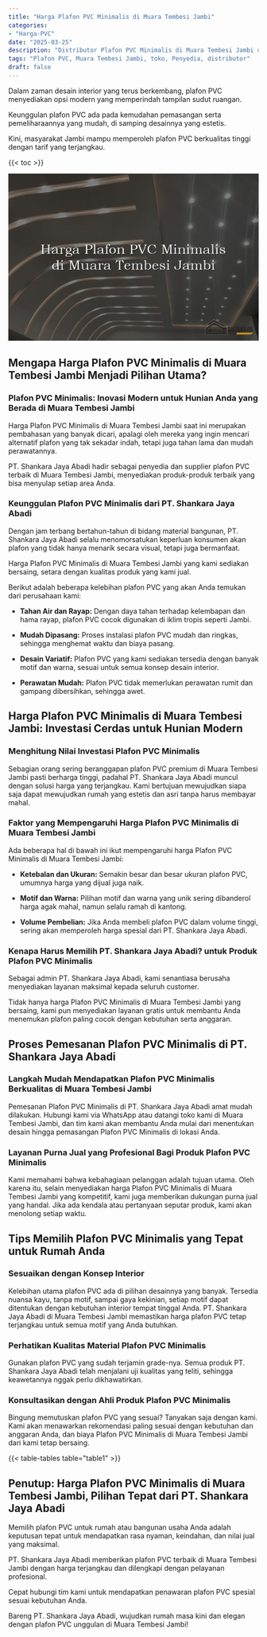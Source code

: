 ```yaml
---
title: "Harga Plafon PVC Minimalis di Muara Tembesi Jambi"
categories: 
- "Harga-PVC"
date: "2025-03-25"
description: "Distributor Plafon PVC Minimalis di Muara Tembesi Jambi untuk tempat tinggal, kantor, dan gerai. Produk berkualitas, variasi motif, pilihan warna menarik, beserta jasa penempatan ditangani oleh teknisi profesional serta kepastian resmi!|Layanan distribusi Plafon PVC Minimalis di Muara Tembesi Jambi bagi keperluan rumah, perkantoran, atau ritel, dengan produk terbaik dan instalasi oleh tenaga ahli profesional serta jaminan resmi.|Alternatif Plafon PVC Minimalis di Muara Tembesi Jambi yang andal untuk hunian, perkantoran, serta toko, dengan material berkualitas dan pemasangan ditangani oleh tim berpengalaman dan jaminan resmi.|Distribusi Plafon PVC Minimalis di Muara Tembesi Jambi untuk tempat tinggal, office, serta toko, dengan material berkualitas dan instalasi oleh tenaga ahli berpengalaman, disertai beserta kepastian resmi.}"
tags: "Plafon PVC, Muara Tembesi Jambi, toko, Penyedia, distributor"
draft: false
---
```


Dalam zaman desain interior yang terus berkembang, plafon PVC menyediakan opsi modern yang memperindah tampilan sudut ruangan.

Keunggulan plafon PVC ada pada kemudahan pemasangan serta pemeliharaannya yang mudah, di samping desainnya yang estetis.

Kini, masyarakat Jambi mampu memperoleh plafon PVC berkualitas tinggi dengan tarif yang terjangkau.

{{< toc >}}

![Harga Plafon PVC Minimalis di Muara Tembesi Jambi](/images/Harga-PVC/Harga-Plafon-PVC-Minimalis-di-Muara-Tembesi-Jambi.png)


## Mengapa Harga Plafon PVC Minimalis di Muara Tembesi Jambi Menjadi Pilihan Utama?

### Plafon PVC Minimalis: Inovasi Modern untuk Hunian Anda yang Berada di Muara Tembesi Jambi

Harga Plafon PVC Minimalis di Muara Tembesi Jambi saat ini merupakan pembahasan yang banyak dicari, apalagi oleh mereka yang ingin mencari alternatif plafon yang tak sekadar indah, tetapi juga tahan lama dan mudah perawatannya.

PT. Shankara Jaya Abadi hadir sebagai penyedia dan supplier plafon PVC terbaik di Muara Tembesi Jambi, menyediakan produk-produk terbaik yang bisa menyulap setiap area Anda.

### Keunggulan Plafon PVC Minimalis dari PT. Shankara Jaya Abadi

Dengan jam terbang bertahun-tahun di bidang material bangunan, PT. Shankara Jaya Abadi selalu menomorsatukan keperluan konsumen akan plafon yang tidak hanya menarik secara visual, tetapi juga bermanfaat.

Harga Plafon PVC Minimalis di Muara Tembesi Jambi yang kami sediakan bersaing, setara dengan kualitas produk yang kami jual.

Berikut adalah beberapa kelebihan plafon PVC yang akan Anda temukan dari perusahaan kami:

- **Tahan Air dan Rayap:** Dengan daya tahan terhadap kelembapan dan hama rayap, plafon PVC cocok digunakan di iklim tropis seperti Jambi.

- **Mudah Dipasang:** Proses instalasi plafon PVC mudah dan ringkas, sehingga menghemat waktu dan biaya pasang.

- **Desain Variatif:** Plafon PVC yang kami sediakan tersedia dengan banyak motif dan warna, sesuai untuk semua konsep desain interior.

- **Perawatan Mudah:** Plafon PVC tidak memerlukan perawatan rumit dan gampang dibersihkan, sehingga awet.

## Harga Plafon PVC Minimalis di Muara Tembesi Jambi: Investasi Cerdas untuk Hunian Modern

### Menghitung Nilai Investasi Plafon PVC Minimalis

Sebagian orang sering beranggapan plafon PVC premium di Muara Tembesi Jambi pasti berharga tinggi, padahal PT. Shankara Jaya Abadi muncul dengan solusi harga yang terjangkau. Kami bertujuan mewujudkan siapa saja dapat mewujudkan rumah yang estetis dan asri tanpa harus membayar mahal.

### Faktor yang Mempengaruhi Harga Plafon PVC Minimalis di Muara Tembesi Jambi

Ada beberapa hal di bawah ini ikut mempengaruhi harga Plafon PVC Minimalis di Muara Tembesi Jambi:

- **Ketebalan dan Ukuran:** Semakin besar dan besar ukuran plafon PVC, umumnya harga yang dijual juga naik.

- **Motif dan Warna:** Pilihan motif dan warna yang unik sering dibanderol harga agak mahal, namun selalu ramah di kantong.

- **Volume Pembelian:** Jika Anda membeli plafon PVC dalam volume tinggi, sering akan memperoleh harga spesial dari PT. Shankara Jaya Abadi.

### Kenapa Harus Memilih PT. Shankara Jaya Abadi? untuk Produk Plafon PVC Minimalis

Sebagai admin PT. Shankara Jaya Abadi, kami senantiasa berusaha menyediakan layanan maksimal kepada seluruh customer.

Tidak hanya harga Plafon PVC Minimalis di Muara Tembesi Jambi yang bersaing, kami pun menyediakan layanan gratis untuk membantu Anda menemukan plafon paling cocok dengan kebutuhan serta anggaran.

## Proses Pemesanan Plafon PVC Minimalis di PT. Shankara Jaya Abadi

### Langkah Mudah Mendapatkan Plafon PVC Minimalis Berkualitas di Muara Tembesi Jambi

Pemesanan Plafon PVC Minimalis di PT. Shankara Jaya Abadi amat mudah dilakukan. Hubungi kami via WhatsApp atau datangi toko kami di Muara Tembesi Jambi, dan tim kami akan membantu Anda mulai dari menentukan desain hingga pemasangan Plafon PVC Minimalis di lokasi Anda.

### Layanan Purna Jual yang Profesional Bagi Produk Plafon PVC Minimalis

Kami memahami bahwa kebahagiaan pelanggan adalah tujuan utama. Oleh karena itu, selain menyediakan harga Plafon PVC Minimalis di Muara Tembesi Jambi yang kompetitif, kami juga memberikan dukungan purna jual yang handal. Jika ada kendala atau pertanyaan seputar produk, kami akan menolong setiap waktu.

## Tips Memilih Plafon PVC Minimalis yang Tepat untuk Rumah Anda

### Sesuaikan dengan Konsep Interior

Kelebihan utama plafon PVC ada di pilihan desainnya yang banyak. Tersedia nuansa kayu, tanpa motif, sampai gaya kekinian, setiap motif dapat ditentukan dengan kebutuhan interior tempat tinggal Anda. PT. Shankara Jaya Abadi di Muara Tembesi Jambi memastikan harga plafon PVC tetap terjangkau untuk semua motif yang Anda butuhkan.

### Perhatikan Kualitas Material Plafon PVC Minimalis

Gunakan plafon PVC yang sudah terjamin grade-nya. Semua produk PT. Shankara Jaya Abadi telah menjalani uji kualitas yang teliti, sehingga keawetannya nggak perlu dikhawatirkan.

### Konsultasikan dengan Ahli Produk Plafon PVC Minimalis

Bingung memutuskan plafon PVC yang sesuai? Tanyakan saja dengan kami. Kami akan menawarkan rekomendasi paling sesuai dengan kebutuhan dan anggaran Anda, dan biaya Plafon PVC Minimalis di Muara Tembesi Jambi dari kami tetap bersaing.

{{< table-tables table="table1" >}}

## Penutup: Harga Plafon PVC Minimalis di Muara Tembesi Jambi, Pilihan Tepat dari PT. Shankara Jaya Abadi

Memilih plafon PVC untuk rumah atau bangunan usaha Anda adalah keputusan tepat untuk mendapatkan rasa nyaman, keindahan, dan nilai jual yang maksimal.

PT. Shankara Jaya Abadi memberikan plafon PVC terbaik di Muara Tembesi Jambi dengan harga terjangkau dan dilengkapi dengan pelayanan profesional.

Cepat hubungi tim kami untuk mendapatkan penawaran plafon PVC spesial sesuai kebutuhan Anda.

Bareng PT. Shankara Jaya Abadi, wujudkan rumah masa kini dan elegan dengan plafon PVC unggulan di Muara Tembesi Jambi!